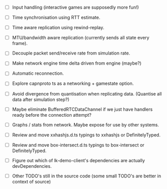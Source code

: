 - [ ] Input handling (interactive games are supposedly more fun!)
- [ ] Time synchronisation using RTT estimate.
- [ ] Time aware replication using rewind-replay.
- [ ] MTU/bandwidth aware replication (currently sends all state every frame).
- [ ] Decouple packet send/receive rate from simulation rate.
- [ ] Make network engine time delta driven from engine (maybe?)
- [ ] Automatic reconnection.
- [ ] Explore capnproto ts as a networking + gamestate option.
- [ ] Avoid divergence from quantisation when replicating data. (Quantise all data after simulation step?)
- [ ] Maybe eliminate BufferedRTCDataChannel if we just have handlers ready before the connection attempt?
- [ ] Graphs / stats from network. Maybe expose for use by other systems.
- [ ] Review and move xxhashjs.d.ts typings to xxhashjs or DefinitelyTyped.
- [ ] Review and move box-intersect.d.ts typings to box-intersect or DefinitelyTyped.
- [ ] Figure out which of lk-demo-client's dependencies are actually devDependencies.

- [ ] Other TODO's still in the source code (some small TODO's are better in context of source)